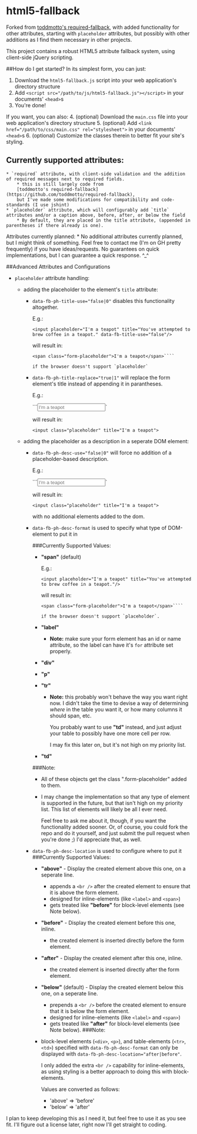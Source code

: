 html5-fallback
=================

Forked from [toddmotto's required-fallback](https://github.com/toddmotto/required-fallback),
with added functionality for other attributes, starting with `placeholder` attributes,
but possibly with other additions as I find them necessary in other projects.

This project contains a robust HTML5 attribute fallback system, using client-side jQuery scripting.

##How do I get started?
In its simplest form, you can just:
1. Download the `html5-fallback.js` script into your web application's directory structure
2. Add `<script src="/path/to/js/html5-fallback.js"></script>` in your documents' `<head>`s
3. You're done!

If you want, you can also:
4. (optional) Download the `main.css` file into your web application's directory structure
5. (optional) Add `<link href="/path/to/css/main.css" rel="stylesheet">` in your documents' `<head>`s
6. (optional) Customize the classes therein to better fit your site's styling.

## Currently supported attributes:
	* `required` attribute, with client-side validation and the addition of required messages next to required fields.
		* this is still largely code from
		[toddmotto's required-fallback](https://github.com/toddmotto/required-fallback),
		but I've made some modifications for compatibility and code-standards (I use jshint)
	* `placeholder` attribute, which will configurably add `title` attributes and/or a caption above, before, after, or below the field
		* By default, they are placed in the title attribute, (appended in parentheses if there already is one).

Attributes currently planned:
	* No additional attributes currently planned, but I might think of something.
	  Feel free to contact me (I'm on GH pretty frequently) if you have ideas/requests.
	  No guarantees on quick implementations, but I can guarantee a quick response. ^_^

##Advanced Attributes and Configurations
* `placeholder` attribute handling:
	* adding the placeholder to the element's `title` attribute:
		* `data-fb-ph-title-use="false|0"` disables this functionality altogether.

		  E.g.:

		  ```<input placeholder="I'm a teapot" title="You've attempted to brew coffee in a teapot." data-fb-title-use="false"/>```

		  will result in:

		  ```<input class="placeholder" title="You've attempted to brew coffee in a teapot"><br />
		  <span class="form-placeholder">I'm a teapot</span>````

		  if the browser doesn't support `placeholder`
		* `data-fb-ph-title-replace="true|1"` will replace the form element's title instead of appending it in parantheses.

		  E.g.:

		  ```<input placeholder="I'm a teapot" title="You've attempted to brew coffee in a teapot." data-fb-title-replace="true"/>`

		  will result in:

		  ```<input class="placeholder" title="I'm a teapot">```

	* adding the placeholder as a description in a seperate DOM element:
	    * `data-fb-ph-desc-use="false|0"` will force no addition of a placeholder-based description.

		  E.g.:

		  ```<input placeholder="I'm a teapot" data-fb-desc-use="false"/>`

		  will result in:

		  ```<input class="placeholder" title="I'm a teapot">```

		  with no additional elements added to the dom.
		  
		* `data-fb-ph-desc-format` is used to specify what type of DOM-element to put it in

		  ###Currently Supported Values:
		  	* **"span"** (default)

			  E.g.:

			  ```<input placeholder="I'm a teapot" title="You've attempted to brew coffee in a teapot."/>```

			  will result in:

			  ```<input class="placeholder" title="You've attempted to brew coffee in a teapot"><br />
			  <span class="form-placeholder">I'm a teapot</span>````

			  if the browser doesn't support `placeholder`.

		  	* **"label"**
		  		* **Note:** make sure your form element has an id or name attribute,
		  		  so the label can have it's `for` attribute set properly.
		  	* **"div"**
		  	* **"p"**
		  	* **"tr"**
		  		* **Note:** this probably won't behave the way you want right now.
		  		  I didn't take the time to devise a way of determining _where_ in
		  		  the table you want it, or how many columns it should span, etc.

		  		  You probably want to use **"td"** instead, and just adjust your
		  		  table to possibly have one more cell per row.

		  		  I may fix this later on, but it's not high on my priority list.
		  	* **"td"**

		  ###Note:
		    * All of these objects get the class ".form-placeholder" added to them.
		    * I may change the implementation so that any type of element is supported in the future,
		      but that isn't high on my priority list. This list of elements will likely be all I ever need.

		      Feel free to ask me about it, though, if you want the functionality added sooner.
		      Or, of course, you could fork the repo and do it yourself, and just submit the pull request
		      when you're done ;) I'd appreciate that, as well.

		* `data-fb-ph-desc-location` is used to configure where to put it
		  ###Currently Supported Values:
		  	* **"above"** - Display the created element above this one, on a seperate line.
		  		* appends a `<br />` after the created element to ensure
		  		  that it is above the form element.
		  		* designed for inline-elements (like `<label>` and `<span>`)
		  		* gets treated like **"before"** for block-level elements (see Note below).
		  	* **"before"** - Display the created element before this one, inline.
		  		* the created element is inserted directly before the form element.
		  	* **"after"** - Display the created element after this one, inline.
		  		* the created element is inserted directly after the form element.
		  	* **"below"** (default) - Display the created element below this one, on a seperate line.
		  		* prepends a `<br />` before the created element to ensure
		  		  that it is below the form element.
		  		* designed for inline-elements (like `<label>` and `<span>`)
		  		* gets treated like **"after"** for block-level elements (see Note below).
		  ###Note:
		    * block-level elements (`<div>`, `<p>`), and table-elements (`<tr>`, `<td>`)
		      specified with `data-fb-ph-desc-format` can only be displayed 
		      with `data-fb-ph-desc-location="after|before"`.

		      I only added the extra `<br />` capability for inline-elements,
		      as using styling is a better approach to doing this with block-elements.

		      Values are converted as follows:
		      * 'above' => 'before' 
		      * 'below' => 'after'

I plan to keep developing this as I need it, but feel free to use it as you see fit.
I'll figure out a license later, right now I'll get straight to coding.
